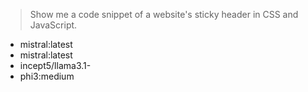 

> Show me a code snippet of a website's sticky header in CSS and JavaScript.

- mistral:latest
- mistral:latest
- incept5/llama3.1-
- phi3:medium

